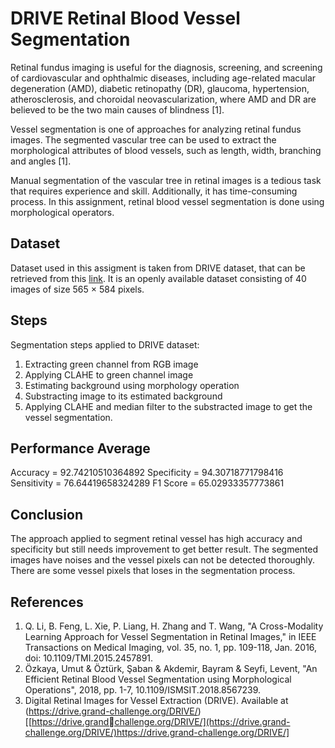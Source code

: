 # DRIVE Retinal Blood Vessel Segmentation 

Retinal fundus imaging is useful for the diagnosis, screening, and screening of cardiovascular
and ophthalmic diseases, including age-related macular degeneration (AMD), diabetic
retinopathy (DR), glaucoma, hypertension, atherosclerosis, and choroidal neovascularization,
where AMD and DR are believed to be the two main causes of blindness [1].

Vessel segmentation is one of approaches for analyzing retinal fundus images. The segmented
vascular tree can be used to extract the morphological attributes of blood vessels, such as
length, width, branching and angles [1].

Manual segmentation of the vascular tree in retinal images is a tedious task that requires
experience and skill. Additionally, it has time-consuming process. In this assignment, retinal
blood vessel segmentation is done using morphological operators.

## Dataset
Dataset used in this assigment is taken from DRIVE dataset, that can be retrieved from this [link](https://drive.grand-challenge.org/DRIVE/). It is an openly available dataset consisting of 40 images of size 565 × 584 pixels.

## Steps
Segmentation steps applied to DRIVE dataset:
1. Extracting green channel from RGB image
2. Applying CLAHE to green channel image
3. Estimating background using morphology operation
4. Substracting image to its estimated background
5. Applying CLAHE and median filter to the substracted image to get the vessel segmentation.

## Performance Average
Accuracy = 92.74210510364892
Specificity = 94.30718771798416
Sensitivity = 76.64419658324289
F1 Score = 65.02933357773861

## Conclusion
The approach applied to segment retinal vessel has high accuracy and specificity but still needs
improvement to get better result. The segmented images have noises and the vessel pixels can
not be detected thoroughly. There are some vessel pixels that loses in the segmentation
process.

## References
1. Q. Li, B. Feng, L. Xie, P. Liang, H. Zhang and T. Wang, "A Cross-Modality Learning Approach
for Vessel Segmentation in Retinal Images," in IEEE Transactions on Medical Imaging, vol. 35,
no. 1, pp. 109-118, Jan. 2016, doi: 10.1109/TMI.2015.2457891.
2. Özkaya, Umut & Öztürk, Şaban & Akdemir, Bayram & Seyfi, Levent, "An Efficient Retinal
Blood Vessel Segmentation using Morphological Operations", 2018, pp. 1-7,
10.1109/ISMSIT.2018.8567239.
3. Digital Retinal Images for Vessel Extraction (DRIVE). Available at (https://drive.grand-challenge.org/DRIVE/)[[https://drive.grandchallenge.org/DRIVE/](https://drive.grand-challenge.org/DRIVE/)https://drive.grand-challenge.org/DRIVE/]
